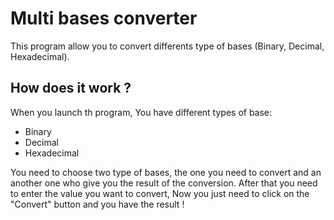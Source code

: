 # Multi bases converter
This program allow you to convert differents type of bases (Binary, Decimal, Hexadecimal).

## How does it work ?
When you launch th program, You have different types of base:
- Binary
- Decimal
- Hexadecimal

You need to choose two type of bases, the one you need to convert and an another one who give you the result of the conversion.
After that you need to enter the value you want to convert, Now you just need to click on the "Convert" button and you have the result !
